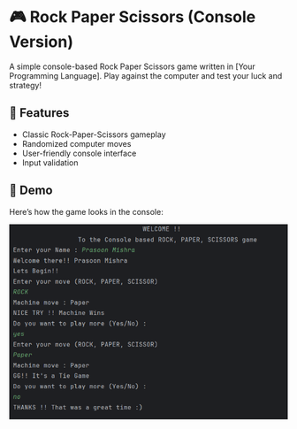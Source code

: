 # 🎮 Rock Paper Scissors (Console Version)

A simple console-based Rock Paper Scissors game written in [Your Programming Language]. Play against the computer and test your luck and strategy!

## 🚀 Features

- Classic Rock-Paper-Scissors gameplay
- Randomized computer moves
- User-friendly console interface
- Input validation


## 📸 Demo

Here’s how the game looks in the console:

![Rock Paper Scissors Console Screenshot](https://github.com/prasoon-21/ROCK_PAPER_SCISSOR_GAME_java/blob/b6dcc3ee0d357b7891728a6c048b40234a26c81f/java%20projct%20output%20img.png)
